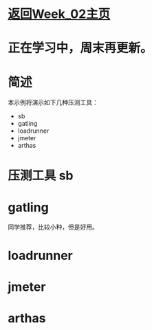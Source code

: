 # [返回Week_02主页](index.md)

# 正在学习中，周末再更新。

# 简述
本示例将演示如下几种压测工具：
- sb
- gatling
- loadrunner
- jmeter
- arthas

# 压测工具 sb

# gatling
同学推荐，比较小种，但是好用。

# loadrunner

# jmeter

# arthas